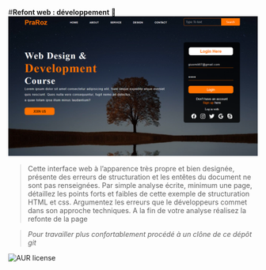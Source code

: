 #**Refont web : développement** 🚀 
![cover](./cover.PNG)
>Cette interface web à l’apparence très propre et bien designée, présente des erreurs de structuration et les entêtes du document ne sont pas renseignées.
Par simple analyse écrite, minimum une page, détaillez les points forts et faibles de cette exemple de structuration HTML et css. Argumentez les erreurs que le développeurs commet dans son approche techniques. A la fin de votre analyse réalisez la refonte de la page

> *Pour travailler plus confortablement procédé à un clône de ce dépôt git*

![AUR license](https://img.shields.io/aur/license/c)

